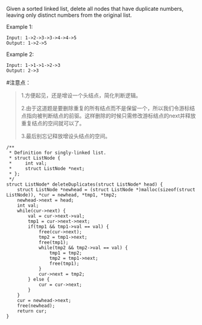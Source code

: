 Given a sorted linked list, delete all nodes that have duplicate numbers, leaving only distinct numbers from the original list.

Example 1:
	
	Input: 1->2->3->3->4->4->5
	Output: 1->2->5

Example 2:
	 
	Input: 1->1->1->2->3
	Output: 2->3

#注意点：
>1.方便起见，还是增设一个头结点，简化判断逻辑。
>
>2.由于这道题是要删除重复的所有结点而不是保留一个，所以我们令游标结点指向被判断结点的前驱。这样删除的时候只需修改游标结点的next并释放重复结点的空间就可以了。
>
>3.最后别忘记释放增设头结点的空间。
	
	/**
	 * Definition for singly-linked list.
	 * struct ListNode {
	 *     int val;
	 *     struct ListNode *next;
	 * };
	 */
	struct ListNode* deleteDuplicates(struct ListNode* head) {
	    struct ListNode *newhead = (struct ListNode *)malloc(sizeof(struct ListNode)), *cur = newhead, *tmp1, *tmp2;
	    newhead->next = head;
	    int val;
	    while(cur->next) {
	        val = cur->next->val;
	        tmp1 = cur->next->next;
	        if(tmp1 && tmp1->val == val) {
	            free(cur->next);
	            tmp2 = tmp1->next;
	            free(tmp1);
	            while(tmp2 && tmp2->val == val) {
	                tmp1 = tmp2;
	                tmp2 = tmp1->next;
	                free(tmp1);
	            }
	            cur->next = tmp2;
	        } else {
	            cur = cur->next;
	        }
	    }
	    cur = newhead->next;
	    free(newhead);
	    return cur;
	}